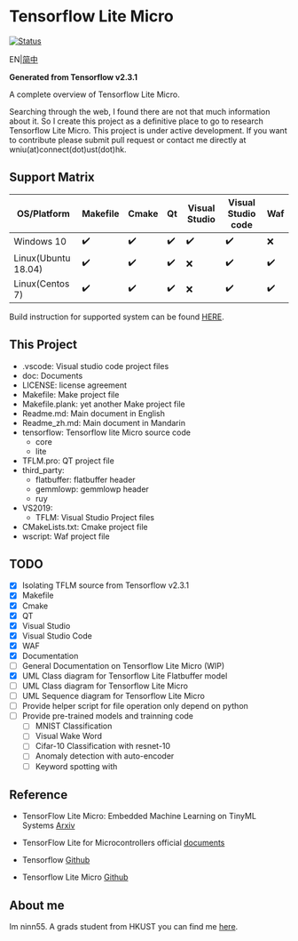 # Tensorflow Lite Micro

[![Status](https://storage.googleapis.com/tensorflow-kokoro-build-badges/tflite-micro.svg)](https://storage.googleapis.com/tensorflow-kokoro-build-badges/tflite-micro.html)

EN|[简中](Readme_CN.md)

**Generated from Tensorflow v2.3.1**

A complete overview of Tensorflow Lite Micro.

Searching through the web, I found there are not that much information about it. So I create this project as a definitive place to go to research Tensorflow Lite Micro. This project is under active development. If you want to contribute please submit pull request or contact me directly at wniu(at)connect(dot)ust(dot)hk.

## Support Matrix

| OS/Platform |  Makefile | Cmake | Qt | Visual Studio | Visual Studio code | Waf |
|---|---|---|---|---|---|---|
|Windows 10| :heavy_check_mark: | :heavy_check_mark: | :heavy_check_mark: | :heavy_check_mark: |:heavy_check_mark: |:x: |
|Linux(Ubuntu 18.04)|:heavy_check_mark: | :heavy_check_mark:| :heavy_check_mark:| :x:| :heavy_check_mark:|:heavy_check_mark: |
|Linux(Centos 7)|:heavy_check_mark: | :heavy_check_mark:| :heavy_check_mark:| :x:| :heavy_check_mark:|:heavy_check_mark: |

Build instruction for supported system can be found [HERE](doc\build.md).

## This Project

* .vscode: Visual studio code project files 
* doc: Documents
* LICENSE: license agreement
* Makefile: Make project file
* Makefile.plank: yet another Make project file
* Readme.md: Main document in English
* Readme_zh.md: Main document in Mandarin
* tensorflow: Tensorflow lite Micro source code
    * core
    * lite
* TFLM.pro: QT project file
* third_party: 
    * flatbuffer: flatbuffer header
    * gemmlowp: gemmlowp header
    * ruy
* VS2019: 
    * TFLM: Visual Studio Project files
* CMakeLists.txt: Cmake project file
* wscript: Waf project file

## TODO

- [x] Isolating TFLM source from Tensorflow v2.3.1
- [x] Makefile
- [x] Cmake
- [x] QT
- [x] Visual Studio
- [x] Visual Studio Code
- [x] WAF
- [x] Documentation
- [ ] General Documentation on Tensorflow Lite Micro (WIP)
- [x] UML Class diagram for Tensorflow Lite Flatbuffer model
- [ ] UML Class diagram for Tensorflow Lite Micro
- [ ] UML Sequence diagram for Tensorflow Lite Micro
- [ ] Provide helper script for file operation only depend on python
- [ ] Provide pre-trained models and trainning code
    - [ ] MNIST Classification
    - [ ] Visual Wake Word
    - [ ] Cifar-10 Classification with resnet-10
    - [ ] Anomaly detection with auto-encoder
    - [ ] Keyword spotting with 

## Reference

* TensorFlow Lite Micro: Embedded Machine Learning on TinyML Systems [Arxiv](https://arxiv.org/abs/2010.08678)

* TensorFlow Lite for Microcontrollers official [documents](https://www.tensorflow.org/lite/microcontrollers)

* Tensorflow [Github](https://github.com/tensorflow/tensorflow)

* Tensorflow Lite Micro [Github](https://github.com/tensorflow/tensorflow/tree/master/tensorflow/lite/micro)

## About me

Im ninn55. A grads student from HKUST you can find me [here](https://ninn55.github.io/).